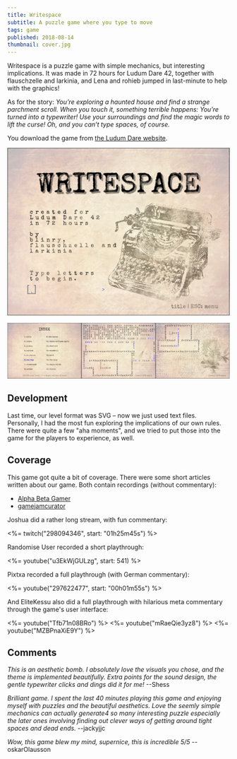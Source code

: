 ```yaml
---
title: Writespace
subtitle: A puzzle game where you type to move
tags: game
published: 2018-08-14
thumbnail: cover.jpg
---
```


Writespace is a puzzle game with simple mechanics, but interesting implications. It was made in 72 hours for Ludum Dare 42, together with flauschzelle and larkinia, and Lena and rohieb jumped in last-minute to help with the graphics!

As for the story: *You’re exploring a haunted house and find a strange parchment scroll. When you touch it, something terrible happens: You’re turned into a typewriter! Use your surroundings and find the magic words to lift the curse! Oh, and you can’t type spaces, of course.*

You download the game from [the Ludum Dare website](https://ldjam.com/events/ludum-dare/42/writespace).

[![Title screen](title.png)](https://ldjam.com/events/ludum-dare/42/writespace)

![In-game screens](ingame.png)

## Development

Last time, our level format was SVG – now we just used text files. Personally, I had the most fun exploring the implications of our own rules. There were quite a few "aha moments", and we tried to put those into the game for the players to experience, as well.

## Coverage

This game got quite a bit of coverage. There were some short articles written about our game. Both contain recordings (without commentary):

- [Alpha Beta Gamer](https://www.alphabetagamer.com/writespace-game-jam-build/)
- [gamejamcurator](https://gamejamcurator.tumblr.com/post/177162841106/ludum-dare-42-writespace)

Joshua did a rather long stream, with fun commentary:

<%= twitch("298094346", start: "01h25m45s") %>

Randomise User recorded a short playthrough:

<%= youtube("u3EkWjGULzg", start: 541) %>

Pixtxa recorded a full playthrough (with German commentary):

<%= youtube("297622477", start: "00h01m55s") %>

And EliteKessu also did a full playthrough with hilarious meta commentary through the game's user interface:

<%= youtube("Tfb71n08BRo") %>
<%= youtube("mRaeQie3yz8") %>
<%= youtube("MZBPnaXiE9Y") %>

## Comments

*This is an aesthetic bomb. I absolutely love the visuals you chose, and the theme is implemented beautifully. Extra points for the sound design, the gentle typewriter clicks and dings did it for me!* --Shess

*Brilliant game. I spent the last 40 minutes playing this game and enjoying myself with puzzles and the beautiful aesthetics. Love the seemly simple mechanics can actually generate4 so many interesting puzzle especially the later ones involving finding out clever ways of getting around tight spaces and dead ends.* --jackyjjc

*Wow, this game blew my mind, supernice, this is incredible 5/5* --oskarOlausson
